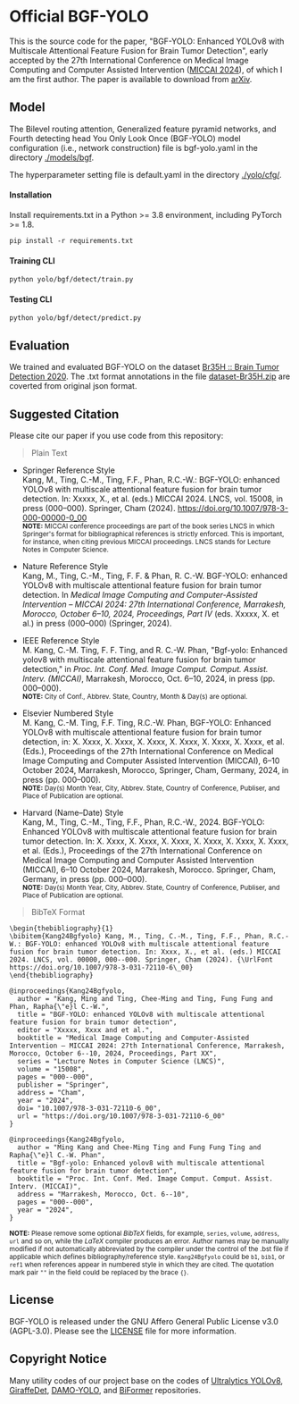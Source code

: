 # Official BGF-YOLO
This is the source code for the paper, "BGF-YOLO: Enhanced YOLOv8 with Multiscale Attentional Feature Fusion for Brain Tumor Detection", early accepted by the 27th International Conference on Medical Image Computing and Computer Assisted Intervention ([MICCAI 2024](https://conferences.miccai.org/2024/en)), of which I am the first author. The paper is available to download from [arXiv](https://arxiv.org/pdf/2309.12585).

## Model
The Bilevel routing attention, Generalized feature pyramid networks, and Fourth detecting head You Only Look Once (BGF-YOLO) model configuration (i.e., network construction) file is bgf-yolo.yaml in the directory [./models/bgf](https://github.com/mkang315/BGF-YOLO/blob/main/models/bgf).

The hyperparameter setting file is default.yaml in the directory [./yolo/cfg/](https://github.com/mkang315/BGF-YOLO/blob/main/yolo/cfg).

#### Installation
Install requirements.txt in a Python >= 3.8 environment, including PyTorch >= 1.8.
```
pip install -r requirements.txt
```

#### Training CLI
```
python yolo/bgf/detect/train.py
```

#### Testing CLI

```
python yolo/bgf/detect/predict.py
```

## Evaluation
We trained and evaluated BGF-YOLO on the dataset [Br35H :: Brain Tumor Detection 2020](https://www.kaggle.com/datasets/ahmedhamada0/brain-tumor-detection). The .txt format annotations in the file [dataset-Br35H.zip](https://github.com/mkang315/BGF-YOLO/blob/main/dataset-Br35H.zip) are coverted from original json format.

<!--
| Model | Precision | Recall | mAP<sub>50</sub> | mAP<sub>50:95</sub> |
| :-------: | :-------: | :-------: | :-------: | :-------: |
| [RT-DETR-X](https://github.com/ultralytics/ultralytics/tree/main/ultralytics/cfg/models/rt-detr) | 0.825 | 0.770 | 0.870 | 0.597 |
| [Co-DETR with Swin L (36 Epochs, DETR Augmentation)](https://github.com/Sense-X/Co-DETR) | – | – | 0.941 | 0.609 |
| [YOLOv9-E](https://github.com/WongKinYiu/yolov9) | **0.927** | 0.869 | 0.919 | 0.630 |
| [YOLOv10-X](https://github.com/THU-MIG/yolov10) | 0.916 | 0.808 | 0.880 | 0.603 |
| **BGF-YOLO (Ours)** | 0.919 | **0.926** | **0.974** | **0.653** |

## Generalizability in External Validation
We conducted additional experimental validation on a different domain using the [COVID-19 facemask detection dataset](https://www.kaggle.com/datasets/andrewmvd/face-mask-detection). The table below consistently shows the superior detection performance of our method compared to YOLOv8x. This indicates the generalizability of our method to other domains of object detection.

| Model | Precision | Recall | mAP<sub>50</sub> | mAP<sub>50:95</sub> |
| :-------: | :-------: | :-------: | :-------: | :-------: |
| YOLOv8x | 0.866 | 0.773 | 0.802 | 0.494 |
| **BGF-YOLO (Ours)** | 0.847 | 0.764 | **0.820** | **0.504** |

## Suggested Citation
Our manuscript has been uploaded on [arXiv](https://arxiv.org/abs/2309.12585). Please cite our paper if you use code from this repository:
> Plain Text

- *IEEE* Style</br>
M. Kang, C.-M. Ting, F. F. Ting, and R. C.-W. Phan, "Bgf-yolo: Enhanced yolov8 with multiscale attentional feature fusion for brain tumor detection," arXiv:2309.12585 [cs.CV], Jun. 2023.</br>

- *Nature* Style</br>
Kang, M., Ting, C.-M., Ting, F. F. & Phan, R. C.-W. BGF-YOLO: enhanced YOLOv8 with multiscale attentional feature fusion for brain tumor detection. Preprint at https://arxiv.org/abs/2309.12585 (2023).</br>

- *Springer* Style</br>
Kang, M., Ting, C.-M., Ting, F. F., Phan, R.C.-W.: BGF-YOLO: enhanced YOLOv8 with multiscale attentional feature fusion for brain tumor detection. arXiv preprint [arXiv:2309.12585](https://arxiv.org/abs/2309.12585) (2023)</br>
-->
## Suggested Citation
Please cite our paper if you use code from this repository:
> Plain Text

- Springer Reference Style</br>
Kang, M., Ting, C.-M., Ting, F.F., Phan, R.C.-W.: BGF-YOLO: enhanced YOLOv8 with multiscale attentional feature fusion for brain tumor detection. In: Xxxxx, X., et al. (eds.) MICCAI 2024. LNCS, vol. 15008, in press (000–000). Springer, Cham (2024). https://doi.org/10.1007/978-3-000-00000-0_00</br>
<sup>**NOTE:** MICCAI conference proceedings are part of the book series LNCS in which Springer's format for bibliographical references is strictly enforced. This is important, for instance, when citing previous MICCAI proceedings. LNCS stands for Lecture Notes in Computer Science.</sup>

- Nature Reference Style</br>
Kang, M., Ting, C.-M., Ting, F. F. & Phan, R. C.-W. BGF-YOLO: enhanced YOLOv8 with multiscale attentional feature fusion for brain tumor detection. In *Medical Image Computing and Computer-Assisted Intervention – MICCAI 2024: 27th International Conference, Marrakesh, Morocco, October 6–10, 2024, Proceedings, Part IV* (eds. Xxxxx, X. et al.) in press (000–000) (Springer, 2024).</br>

- IEEE Reference Style</br>
M. Kang, C.-M. Ting, F. F. Ting, and R. C.-W. Phan, "Bgf-yolo: Enhanced yolov8 with multiscale attentional feature fusion for brain tumor detection," in *Proc. Int. Conf. Med. Image Comput. Comput. Assist. Interv. (MICCAI)*, Marrakesh, Morocco, Oct. 6–10, 2024, in press (pp. 000–000).</br>
<sup>**NOTE:** City of Conf., Abbrev. State, Country, Month & Day(s) are optional.</sup>

- Elsevier Numbered Style</br>
M. Kang, C.-M. Ting, F.F. Ting, R.C.-W. Phan, BGF-YOLO: Enhanced YOLOv8 with multiscale attentional feature fusion for brain tumor detection, in: X. Xxxx, X. Xxxx, X. Xxxx, X. Xxxx, X. Xxxx, X. Xxxx, et al. (Eds.), Proceedings of the 27th International Conference on Medical Image Computing and Computer Assisted Intervention (MICCAI), 6–10 October 2024, Marrakesh, Morocco, Springer, Cham, Germany, 2024, in press (pp. 000–000).</br>
<sup>**NOTE:** Day(s) Month Year, City, Abbrev. State, Country of Conference, Publiser, and Place of Publication are optional.</sup>

- Harvard (Name–Date) Style</br>
Kang, M., Ting, C.-M., Ting, F.F., Phan, R.C.-W., 2024. BGF-YOLO: Enhanced YOLOv8 with multiscale attentional feature fusion for brain tumor detection. In: X. Xxxx, X. Xxxx, X. Xxxx, X. Xxxx, X. Xxxx, X. Xxxx, et al. (Eds.), Proceedings of the 27th International Conference on Medical Image Computing and Computer Assisted Intervention (MICCAI), 6–10 October 2024, Marrakesh, Morocco. Springer, Cham, Germany, in press (pp. 000–000).</br>
<sup>**NOTE:** Day(s) Month Year, City, Abbrev. State, Country of Conference, Publiser, and Place of Publication are optional.</sup>

> BibTeX Format</br>
```
\begin{thebibliography}{1}
\bibitem{Kang24Bgfyolo} Kang, M., Ting, C.-M., Ting, F.F., Phan, R.C.-W.: BGF-YOLO: enhanced YOLOv8 with multiscale attentional feature fusion for brain tumor detection. In: Xxxx, X., et al. (eds.) MICCAI 2024. LNCS, vol. 00000, 000--000. Springer, Cham (2024). {\UrlFont https://doi.org/10.1007/978-3-031-72110-6\_00}
\end{thebibliography}
```
```
@inproceedings{Kang24Bgfyolo,
  author = "Kang, Ming and Ting, Chee-Ming and Ting, Fung Fung and Phan, Rapha{\"e}l C.-W.",
  title = "BGF-YOLO: enhanced YOLOv8 with multiscale attentional feature fusion for brain tumor detection",
  editor = "Xxxxx, Xxxx and et al.",
  booktitle = "Medical Image Computing and Computer-Assisted Intervention – MICCAI 2024: 27th International Conference, Marrakesh, Morocco, October 6--10, 2024, Proceedings, Part XX",
  series = "Lecture Notes in Computer Science (LNCS)",
  volume = "15008",
  pages = "000--000",
  publisher = "Springer",
  address = "Cham",
  year = "2024",
  doi= "10.1007/978-3-031-72110-6_00",
  url = "https://doi.org/10.1007/978-3-031-72110-6_00"
}
```
```
@inproceedings{Kang24Bgfyolo,
  author = "Ming Kang and Chee-Ming Ting and Fung Fung Ting and Rapha{\"e}l C.-W. Phan",
  title = "Bgf-yolo: Enhanced yolov8 with multiscale attentional feature fusion for brain tumor detection",
  booktitle = "Proc. Int. Conf. Med. Image Comput. Comput. Assist. Interv. (MICCAI)",
  address = "Marrakesh, Morocco, Oct. 6--10",
  pages = "000--000",
  year = "2024",
}
```
<sup>**NOTE:** Please remove some optional *BibTeX* fields, for example, `series`, `volume`, `address`, `url` and so on, while the *LaTeX* compiler produces an error. Author names may be manually modified if not automatically abbreviated by the compiler under the control of the .bst file if applicable which defines bibliography/reference style. `Kang24Bgfyolo` could be `b1`, `bib1`, or `ref1` when references appear in numbered style in which they are cited. The quotation mark pair `""` in the field could be replaced by the brace `{}`. </sup>

## License
BGF-YOLO is released under the GNU Affero General Public License v3.0 (AGPL-3.0). Please see the [LICENSE](https://github.com/mkang315/BGF-YOLO/blob/main/LICENSE) file for more information.

## Copyright Notice
Many utility codes of our project base on the codes of [Ultralytics YOLOv8](https://github.com/ultralytics/ultralytics), [GiraffeDet](https://github.com/damo-cv/GiraffeDet), [DAMO-YOLO](https://github.com/tinyvision/DAMO-YOLO), and [BiFormer](https://github.com/rayleizhu/BiFormer) repositories.
